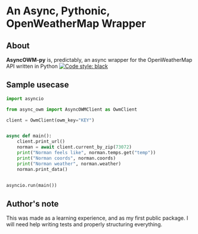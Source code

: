 # An Async, Pythonic, OpenWeatherMap Wrapper

## About
**AsyncOWM-py** is, predictably, an async wrapper for the OpenWeatherMap API written in Python
[![Code style: black](https://img.shields.io/badge/code%20style-black-000000.svg)](https://github.com/psf/black)

## Sample usecase

```py
import asyncio

from async_owm import AsyncOWMClient as OwmClient

client = OwmClient(owm_key="KEY")


async def main():
    client.print_url()
    norman = await client.current_by_zip(73072)
    print("Norman feels like", norman.temps.get("temp"))
    print("Norman coords", norman.coords)
    print("Norman weather", norman.weather)
    norman.print_data()


asyncio.run(main())
```

## Author's note
This was made as a learning experience, and as my first public package.
I will need help writing tests and properly structuring everything.
